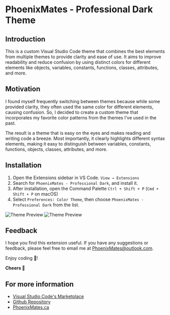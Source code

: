 # PhoenixMates - Professional Dark Theme

## Introduction

This is a custom Visual Studio Code theme that combines the best elements from multiple themes to provide clarity and ease of use. It aims to improve readability and reduce confusion by using distinct colors for different elements like objects, variables, constants, functions, classes, attributes, and more.

## Motivation

I found myself frequently switching between themes because while some provided clarity, they often used the same color for different elements, causing confusion. So, I decided to create a custom theme that incorporates my favorite color patterns from the themes I've used in the past.

The result is a theme that is easy on the eyes and makes reading and writing code a breeze. Most importantly, it clearly highlights different syntax elements, making it easy to distinguish between variables, constants, functions, objects, classes, attributes, and more.

## Installation

1. Open the Extensions sidebar in VS Code. `View → Extensions`
2. Search for `PhoenixMates - Professional Dark`, and install it.
3. After installation, open the Command Palette `Ctrl + Shift + P` (`Cmd + Shift + P` on macOS)
4. Select `Preferences: Color Theme`, then choose `PhoenixMates - Professional Dark` from the list.


![Theme Preview](https://drummond.web-dns1.com:2083/cpsess6536210852/viewer/home%2fphoeni14%2fpublic_html%2fimages%2fGitHub_Images/preview%201.png)
![Theme Preview](https://drummond.web-dns1.com:2083/cpsess6536210852/viewer/home%2fphoeni14%2fpublic_html%2fimages%2fGitHub_Images/preview%202.png)
## Feedback

I hope you find this extension useful. If you have any suggestions or feedback, please feel free to email me at [PhoenixMates@outlook.com](mailto:PhoenixMates@outlook.com).

Enjoy coding 🎉!

**Cheers 🥂**

## For more information

* [Visual Studio Code's Marketplace](https://marketplace.visualstudio.com/items?itemName=PhoenixMatesTechnologiesInc.phoenixmatesprofessionaldark)
* [Github Repository](https://github.com/Anas-Alhariri/PhoenixMates-Professional-Dark)
* [PhoenixMates.ca](https://www.phoenixmates.ca/)

